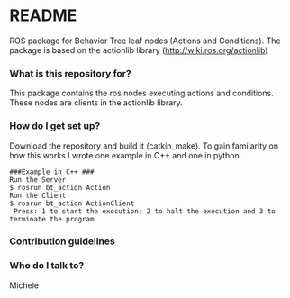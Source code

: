 # README #
ROS package for Behavior Tree leaf nodes (Actions and Conditions).
The package is based on the actionlib library (http://wiki.ros.org/actionlib) 


### What is this repository for? ###

This package contains the ros nodes executing actions and conditions. These nodes are clients in the actionlib library. 

### How do I get set up? ###

Download the repository and build it (catkin_make).
To gain familarity on how this works I wrote one example in C++ and one in python.
    
    ###Example in C++ ###
    Run the Server
    $ rosrun bt_action Action 
    Run the Client
    $ rosrun bt_action ActionClient 
     Press: 1 to start the execution; 2 to halt the execution and 3 to terminate the program







### Contribution guidelines ###


### Who do I talk to? ###

Michele